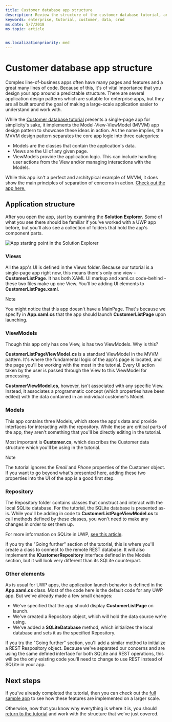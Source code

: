```yaml
---
title: Customer database app structure
description: Review the structure of the customer database tutorial, and why it's constructed how it is.
keywords: enterprise, tutorial, customer, data, crud
ms.date: 5/7/2018
ms.topic: article


ms.localizationpriority: med
---
```

# Customer database app structure

Complex line-of-business apps often have many pages and features and a great many lines of code. Because of this, it's of vital importance that you design your app around a predictable structure. There are several application design patterns which are suitable for enterprise apps, but they are all built around the goal of making a large-scale application easier to understand and work with.

While the [Customer database tutorial](customer-database-tutorial.md) presents a single-page app for simplicity's sake, it implements the Model-View-ViewModel (MVVM) app design pattern to showcase these ideas in action. As the name implies, the MVVM design pattern separates the core app logic into three categories:

* Models are the classes that contain the application's data.
* Views are the UI of any given page.
* ViewModels provide the application logic. This can include handling user actions from the View and/or managing interactions with the Models.

While this app isn't a perfect and architypical example of MVVM, it does show the main principles of separation of concerns in action. [Check out the app here.](https://github.com/Microsoft/windows-tutorials-customer-database)

## Application structure

After you open the app, start by examining the **Solution Explorer.** Some of what you see there should be familiar if you've worked with a UWP app before, but you'll also see a collection of folders that hold the app's component parts.

![App starting point in the Solution Explorer](images/customer-database-tutorial/solution-explorer.png)

### Views

All the app's UI is defined in the Views folder. Because our tutorial is a single-page app right now, this means there's only one view - **CustomerListPage**. It has both XAML UI markup and xaml.cs code-behind - these two files make up one View. You'll be adding UI elements to **CustomerListPage.xaml**.

> [!NOTE]
> You might notice that this app doesn't have a MainPage. That's because we specify in **App.xaml.cs** that the app should launch **CustomerListPage** upon launching.

### ViewModels

Though this app only has one View, is has two ViewModels. Why is this?

**CustomerListPageViewModel.cs** is a standard ViewModel in the MVVM pattern. It's where the fundamental logic of the app's page is located, and the page you'll be working with the most in the tutorial. Every UI action taken by the user is passed through the View to this ViewModel for processing.

**CustomerViewModel.cs**, however, isn't associated with any specific View. Instead, it associates a programmatic concept (which properties have been edited) with the data contained in an individual customer's Model.

### Models

This app contains three Models, which store the app's data and provide interfaces for interacting with the repository. While these are critical parts of the app, they aren't something that you'll be directly editing in the tutorial.

Most important is **Customer.cs**, which describes the Customer data structure which you'll be using in the tutorial.

> [!NOTE]
> The tutorial ignores the *Email* and *Phone* properties of the Customer object. If you want to go beyond what's presented here, adding these two properties into the UI of the app is a good first step.

### Repository

The Repository folder contains classes that construct and interact with the local SQLite database. For the tutorial, the SQLite database is presented as-is. While you'll be adding in code to **CustomerListPageViewModel.cs** to call methods defined by these classes, you won't need to make any changes in order to set them up.

For more information on SQLite in UWP, [see this article](../data-access/sqlite-databases.md).

If you try the "Going further" section of the tutorial, this is where you'll create a class to connect to the remote REST database. It will also implement the **ICustomerRepository** interface defined in the Models section, but it will look very different than its SQLite counterpart.

### Other elements

As is usual for UWP apps, the application launch behavior is defined in the **App.xaml.cs** class. Most of the code here is the default code for any UWP app. But we've already made a few small changes:

* We've specified that the app should display **CustomerListPage** on launch.
* We've created a Repository object, which will hold the data source we're using.
* We've added a **SQLiteDatabase** method, which initializes the local database and sets it as the specified Repository.

If you try the "Going further" section, you'll add a similar method to initialize a REST Respository object. Because we've separated our concerns and are using the same defined interface for both SQLite and REST operations, this will be the only existing code you'll need to change to use REST instead of SQLite in your app.

## Next steps

If you've already completed the tutorial, then you can check out the [full sample app](https://github.com/Microsoft/Windows-appsample-customers-orders-database) to see how these features are implemented on a larger scale.

Otherwise, now that you know why everything is where it is, you should [return to the tutorial](customer-database-tutorial.md) and work with the structure that we've just covered.